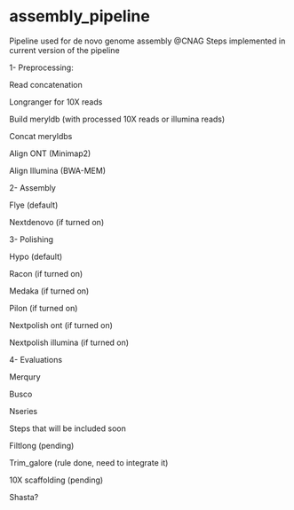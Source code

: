 # assembly_pipeline
Pipeline used for de novo genome assembly @CNAG
Steps implemented in current version of the pipeline

1- Preprocessing:


	
Read concatenation
	
Longranger for 10X reads
	
Build meryldb (with processed 10X reads or illumina reads)
	
Concat meryldbs
	
Align ONT (Minimap2)
	
Align Illumina (BWA-MEM)

2- Assembly


	
Flye (default)
	
Nextdenovo (if turned on)

3- Polishing


	
Hypo (default)
	
Racon (if turned on)
	
Medaka (if turned on)
	
Pilon (if turned on)
	
Nextpolish ont (if turned on)
	
Nextpolish illumina (if turned on)


4- Evaluations


	
Merqury
	
Busco
	
Nseries

Steps that will be included soon


	
Filtlong (pending)
	
Trim_galore (rule done, need to integrate it)



	
10X scaffolding (pending)
	
Shasta?

